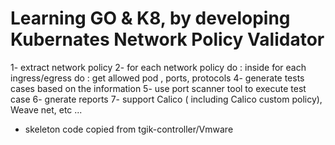 # Learning GO & K8, by developing  Kubernates Network Policy Validator

1- extract network policy
2- for each network policy  do :
  inside for each ingress/egress do  :
    get allowed pod , ports, protocols 
4- generate tests cases based on the information 
5- use port scanner tool to execute test case
6- gnerate reports
7- support Calico ( including Calico custom policy), Weave net, etc ...    


* skeleton code copied from tgik-controller/Vmware 

